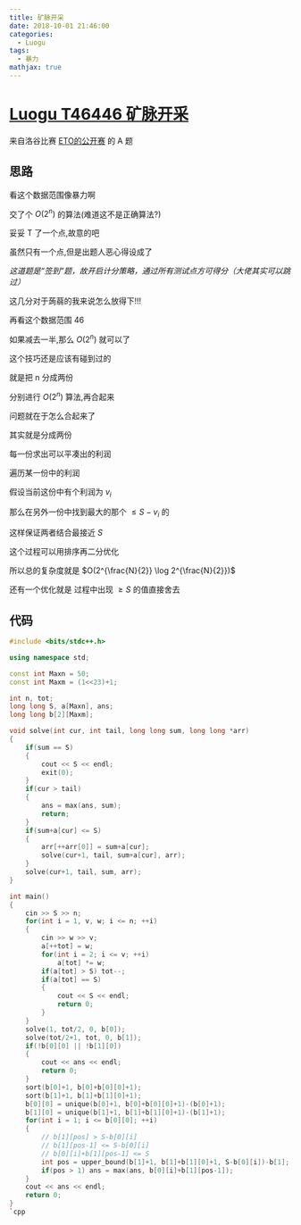 ```yaml
---
title: 矿脉开采
date: 2018-10-01 21:46:00
categories:
  - Luogu
tags:
  - 暴力
mathjax: true
---
```


# [Luogu T46446 矿脉开采](https://www.luogu.org/problemnew/show/T46446)

来自洛谷比赛 [ETO的公开赛](https://www.luogu.org/contestnew/show/10817) 的 A 题

## 思路

看这个数据范围像暴力啊

交了个 $O(2^n)$ 的算法(难道这不是正确算法?)

妥妥 T 了一个点,故意的吧

虽然只有一个点,但是出题人恶心得设成了

*这道题是“签到”题，故开启计分策略，通过所有测试点方可得分（大佬其实可以跳过）*

这几分对于蒟蒻的我来说怎么放得下!!!

再看这个数据范围 46

如果减去一半,那么 $O(2^n)$ 就可以了

这个技巧还是应该有碰到过的

就是把 n 分成两份

分别进行 $O(2^n)$ 算法,再合起来

问题就在于怎么合起来了

其实就是分成两份

每一份求出可以平凑出的利润

遍历某一份中的利润

假设当前这份中有个利润为 $v_i$

那么在另外一份中找到最大的那个 $\leq S - v_i$ 的

这样保证两者结合最接近 $S$

这个过程可以用排序再二分优化

所以总的复杂度就是 $O(2^{\frac{N}{2}} \log 2^{\frac{N}{2}})$

还有一个优化就是 过程中出现 $\geq S$ 的值直接舍去

## 代码

```cpp
#include <bits/stdc++.h>

using namespace std;

const int Maxn = 50;
const int Maxm = (1<<23)+1;

int n, tot;
long long S, a[Maxn], ans;
long long b[2][Maxm];

void solve(int cur, int tail, long long sum, long long *arr)
{
    if(sum == S)
    {
        cout << S << endl;
        exit(0);
    }
    if(cur > tail)
    {
        ans = max(ans, sum);
        return;
    }
    if(sum+a[cur] <= S)
    {
        arr[++arr[0]] = sum+a[cur];
        solve(cur+1, tail, sum+a[cur], arr);
    }
    solve(cur+1, tail, sum, arr);
}

int main()
{
    cin >> S >> n;
    for(int i = 1, v, w; i <= n; ++i)
    {
        cin >> w >> v;
        a[++tot] = w;
        for(int i = 2; i <= v; ++i)
            a[tot] *= w;
        if(a[tot] > S) tot--;
        if(a[tot] == S)
        {
            cout << S << endl;
            return 0;
        }
    }
    solve(1, tot/2, 0, b[0]);
    solve(tot/2+1, tot, 0, b[1]);
    if(!b[0][0] || !b[1][0])
    {
        cout << ans << endl;
        return 0;
    }
    sort(b[0]+1, b[0]+b[0][0]+1);
    sort(b[1]+1, b[1]+b[1][0]+1);
    b[0][0] = unique(b[0]+1, b[0]+b[0][0]+1)-(b[0]+1);
    b[1][0] = unique(b[1]+1, b[1]+b[1][0]+1)-(b[1]+1);
    for(int i = 1; i <= b[0][0]; ++i)
    {
        // b[1][pos] > S-b[0][i]
        // b[1][pos-1] <= S-b[0][i]
        // b[0][i]+b[1][pos-1] <= S
        int pos = upper_bound(b[1]+1, b[1]+b[1][0]+1, S-b[0][i])-b[1];
        if(pos > 1) ans = max(ans, b[0][i]+b[1][pos-1]);
    }
    cout << ans << endl;
    return 0;
}
`cpp